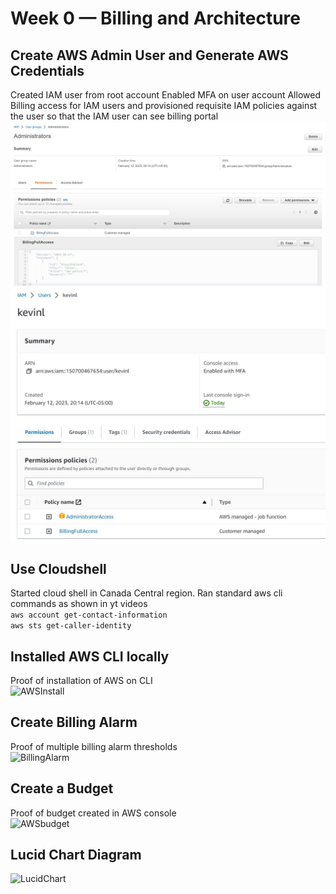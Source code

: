 # Week 0 — Billing and Architecture


## Create AWS Admin User and Generate AWS Credentials
Created IAM user from root account
Enabled MFA on user account
Allowed Billing access for IAM users and provisioned requisite IAM policies against the user so that the IAM user can see billing portal
![IAMuser](asset_w0/IAMUser.JPG)
![IAMuserdetails](asset_w0/IAMUser2.JPG)

## Use Cloudshell
Started cloud shell in Canada Central region.
Ran standard aws cli commands as shown in yt videos
</br>
```aws account get-contact-information ```
</br>
```aws sts get-caller-identity```

## Installed AWS CLI locally
Proof of installation of AWS on CLI </br>
![AWSInstall](asset_w0/awscli_install.JPG)

## Create Billing Alarm
Proof of multiple billing alarm thresholds </br>
![BillingAlarm](asset_w0/billingalarm.JPG)

## Create a Budget
Proof of budget created in AWS console</br>
![AWSbudget](asset_w0/budget.JPG)

## Lucid Chart Diagram
![LucidChart](asset_w0/lucidchart.JPG)
